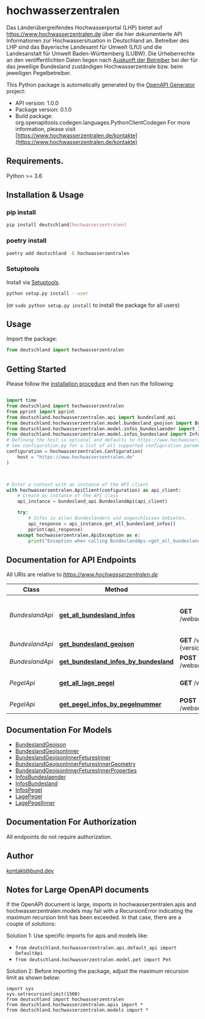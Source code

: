 # hochwasserzentralen
Das Länderübergreifendes Hochwasserportal (LHP) bietet auf https://www.hochwasserzentralen.de über die hier dokumentierte API Informationen zur Hochwassersituation in Deutschland an. Betreiber des LHP sind das Bayerische Landesamt für Umwelt (LfU) und die Landesanstalt für Umwelt Baden-Württemberg (LUBW). Die Urheberrechte an den veröffentlichten Daten liegen nach [Auskunft der Betreiber](https://www.hochwasserzentralen.de/impressum) bei der für das jeweilige Bundesland zuständigen Hochwasserzentrale bzw. beim jeweiligen Pegelbetreiber.

This Python package is automatically generated by the [OpenAPI Generator](https://openapi-generator.tech) project:

- API version: 1.0.0
- Package version: 0.1.0
- Build package: org.openapitools.codegen.languages.PythonClientCodegen
For more information, please visit [https://www.hochwasserzentralen.de/kontakte](https://www.hochwasserzentralen.de/kontakte)

## Requirements.

Python >= 3.6

## Installation & Usage
### pip install

```sh
pip install deutschland[hochwasserzentralen]
```

### poetry install

```sh
poetry add deutschland -E hochwasserzentralen
```

### Setuptools

Install via [Setuptools](http://pypi.python.org/pypi/setuptools).

```sh
python setup.py install --user
```
(or `sudo python setup.py install` to install the package for all users)

## Usage

Import the package:
```python
from deutschland import hochwasserzentralen
```

## Getting Started

Please follow the [installation procedure](#installation--usage) and then run the following:

```python

import time
from deutschland import hochwasserzentralen
from pprint import pprint
from deutschland.hochwasserzentralen.api import bundesland_api
from deutschland.hochwasserzentralen.model.bundesland_geojson import BundeslandGeojson
from deutschland.hochwasserzentralen.model.infos_bundeslaender import InfosBundeslaender
from deutschland.hochwasserzentralen.model.infos_bundesland import InfosBundesland
# Defining the host is optional and defaults to https://www.hochwasserzentralen.de
# See configuration.py for a list of all supported configuration parameters.
configuration = hochwasserzentralen.Configuration(
    host = "https://www.hochwasserzentralen.de"
)



# Enter a context with an instance of the API client
with hochwasserzentralen.ApiClient(configuration) as api_client:
    # Create an instance of the API class
    api_instance = bundesland_api.BundeslandApi(api_client)

    try:
        # Infos zu allen Bundesländern und angeschlossen Gebieten.
        api_response = api_instance.get_all_bundesland_infos()
        pprint(api_response)
    except hochwasserzentralen.ApiException as e:
        print("Exception when calling BundeslandApi->get_all_bundesland_infos: %s\n" % e)
```

## Documentation for API Endpoints

All URIs are relative to *https://www.hochwasserzentralen.de*

Class | Method | HTTP request | Description
------------ | ------------- | ------------- | -------------
*BundeslandApi* | [**get_all_bundesland_infos**](docs/BundeslandApi.md#get_all_bundesland_infos) | **GET** /webservices/get_infosbundesland.php | Infos zu allen Bundesländern und angeschlossen Gebieten.
*BundeslandApi* | [**get_bundesland_geojson**](docs/BundeslandApi.md#get_bundesland_geojson) | **GET** /vhosts/geojson/bundesland.{version}.geojson | Geojson der Bundesländer
*BundeslandApi* | [**get_bundesland_infos_by_bundesland**](docs/BundeslandApi.md#get_bundesland_infos_by_bundesland) | **POST** /webservices/get_infosbundesland.php | Infos zu einem Bundesland.
*PegelApi* | [**get_all_lage_pegel**](docs/PegelApi.md#get_all_lage_pegel) | **GET** /webservices/get_lagepegel.php | Lage der Pegel mit Pegelnummern
*PegelApi* | [**get_pegel_infos_by_pegelnummer**](docs/PegelApi.md#get_pegel_infos_by_pegelnummer) | **POST** /webservices/get_infospegel.php | Infos zu einem Pegel.


## Documentation For Models

 - [BundeslandGeojson](docs/BundeslandGeojson.md)
 - [BundeslandGeojsonInner](docs/BundeslandGeojsonInner.md)
 - [BundeslandGeojsonInnerFeturesInner](docs/BundeslandGeojsonInnerFeturesInner.md)
 - [BundeslandGeojsonInnerFeturesInnerGeometry](docs/BundeslandGeojsonInnerFeturesInnerGeometry.md)
 - [BundeslandGeojsonInnerFeturesInnerProperties](docs/BundeslandGeojsonInnerFeturesInnerProperties.md)
 - [InfosBundeslaender](docs/InfosBundeslaender.md)
 - [InfosBundesland](docs/InfosBundesland.md)
 - [InfosPegel](docs/InfosPegel.md)
 - [LagePegel](docs/LagePegel.md)
 - [LagePegelInner](docs/LagePegelInner.md)


## Documentation For Authorization

 All endpoints do not require authorization.

## Author

kontakt@bund.dev


## Notes for Large OpenAPI documents
If the OpenAPI document is large, imports in hochwasserzentralen.apis and hochwasserzentralen.models may fail with a
RecursionError indicating the maximum recursion limit has been exceeded. In that case, there are a couple of solutions:

Solution 1:
Use specific imports for apis and models like:
- `from deutschland.hochwasserzentralen.api.default_api import DefaultApi`
- `from deutschland.hochwasserzentralen.model.pet import Pet`

Solution 2:
Before importing the package, adjust the maximum recursion limit as shown below:
```
import sys
sys.setrecursionlimit(1500)
from deutschland import hochwasserzentralen
from deutschland.hochwasserzentralen.apis import *
from deutschland.hochwasserzentralen.models import *
```

